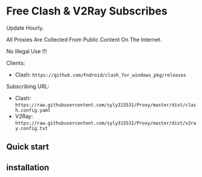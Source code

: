 # Free Clash & V2Ray Subscribes

Update Hourly.

All Proxies Are Collected From Public Content On The Internet.

No Illegal Use !!!

Clients:
- Clash: `https://github.com/Fndroid/clash_for_windows_pkg/releases`

Subscribing URL:
- Clash: `https://raw.githubusercontent.com/syly315531/Proxy/master/dist/clash.config.yaml`
- V2Ray: `https://raw.githubusercontent.com/syly315531/Proxy/master/dist/v2ray.config.txt`
## Quick start
## installation